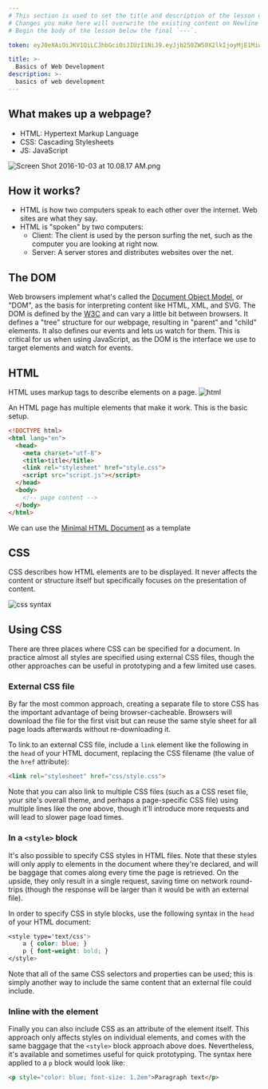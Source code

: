```yaml
---
# This section is used to set the title and description of the lesson on Newline. Do not edit `token`.
# Changes you make here will overwrite the existing content on Newline when synced via Github.
# Begin the body of the lesson below the final `---`.

token: eyJ0eXAiOiJKV1QiLCJhbGciOiJIUzI1NiJ9.eyJjb250ZW50X2lkIjoyMjE1MiwiY29udGVudF90eXBlIjoiTGVzc29uIn0.fB8tRXLH9m6CN0c6hTdFgS79JRZcK70P6tkqnoOMvv0

title: >-
  Basics of Web Development
description: >-
  basics of web development
---
```

## What makes up a webpage?
- HTML: Hypertext Markup Language
- CSS: Cascading Stylesheets
- JS: JavaScript

![Screen Shot 2016-10-03 at 10.08.17 AM.png](https://s22.postimg.org/bpyftpe9d/Screen_Shot_2016_10_03_at_10_08_17_AM.png)

## How it works?
- HTML is how two computers speak to each other over the internet. Web sites are what they say.
- HTML is "spoken" by two computers:
  - Client: The client is used by the person surfing the net, such as the computer you are looking at right now.
  - Server: A server stores and distributes websites over the net. 

## The DOM
Web browsers implement what's called the [Document Object Model](https://developer.mozilla.org/en-US/docs/Web/API/Document_Object_Model), or "DOM", as the basis for interpreting content like HTML, XML, and SVG. The DOM is defined by the [W3C](http://www.w3.org) and can vary a little bit between browsers. It defines a "tree" structure for our webpage, resulting in "parent" and "child" elements. It also defines our events and lets us watch for them. This is critical for us when using JavaScript, as the DOM is the interface we use to target elements and watch for events.

## HTML
HTML uses markup tags to describe elements on a page. 
![html](http://www.keshkesh.com/wp-content/uploads/2014/07/html-syntax.png)

An HTML page has multiple elements that make it work. This is the basic setup. 
```html
<!DOCTYPE html>
<html lang="en">
  <head>
    <meta charset="utf-8">
    <title>title</title>
    <link rel="stylesheet" href="style.css">
    <script src="script.js"></script>
  </head>
  <body>
    <!-- page content -->
  </body>
</html>
```

We can use the [Minimal HTML Document](https://www.sitepoint.com/a-minimal-html-document-html5-edition/) as a template

## CSS
CSS describes how HTML elements are to be displayed. It never affects the content or structure itself but specifically focuses on the presentation of content. 

![css syntax](http://raysensenbach.com/wp-content/themes/ray_v0.02/library/images/css1_01.png)

## Using CSS
There are three places where CSS can be specified for a document. In practice almost all styles are specified using external CSS files, though the other approaches can be useful in prototyping and a few limited use cases.

### External CSS file
By far the most common approach, creating a separate file to store CSS has the important advantage of being browser-cacheable. Browsers will download the file for the first visit but can reuse the same style sheet for all page loads afterwards without re-downloading it.

To link to an external CSS file, include a `link` element like the following in the `head` of your HTML document, replacing the CSS filename (the value of the `href` attribute):

```html
<link rel="stylesheet" href="css/style.css">
```

Note that you can also link to multiple CSS files (such as a CSS reset file, your site's overall theme, and perhaps a page-specific CSS file) using multiple lines like the one above, though it'll introduce more requests and will lead to slower page load times.

### In a `<style>` block
It's also possible to specify CSS styles in HTML files. Note that these styles will only apply to elements in the document where they're declared, and will be baggage that comes along every time the page is retrieved. On the upside, they only result in a single request, saving time on network round-trips (though the response will be larger than it would be with an external file).

In order to specify CSS in style blocks, use the following syntax in the `head` of your HTML document:

```css
<style type='text/css'>
    a { color: blue; }
    p { font-weight: bold; }
</style>
```

Note that all of the same CSS selectors and properties can be used; this is simply another way to include the same content that an external file could include.

### Inline with the element
Finally you can also include CSS as an attribute of the element itself. This approach only affects styles on individual elements, and comes with the same baggage that the `<style>` block approach above does. Nevertheless, it's available and sometimes useful for quick prototyping. The syntax here applied to a `p` block would look like:

```html
<p style="color: blue; font-size: 1.2em">Paragraph text</p>
```
